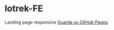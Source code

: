 # lotrek-FE
Landing page responsive
[Guarda su GitHub Pages](https://andreatuci.github.io/lotrek-FE/).
